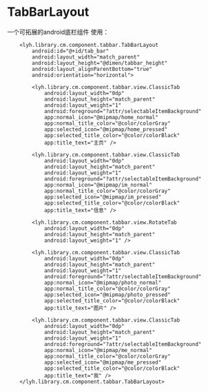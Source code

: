 # TabBarLayout
一个可拓展的android底栏组件
使用：
<!--底部Tab栏-->
        <lyh.library.cm.component.tabbar.TabBarLayout
            android:id="@+id/tab_bar"
            android:layout_width="match_parent"
            android:layout_height="@dimen/tabbar_height"
            android:layout_alignParentBottom="true"
            android:orientation="horizontal">

            <lyh.library.cm.component.tabbar.view.ClassicTab
                android:layout_width="0dp"
                android:layout_height="match_parent"
                android:layout_weight="1"
                android:foreground="?attr/selectableItemBackground"
                app:normal_icon="@mipmap/home_normal"
                app:normal_title_color="@color/colorGray"
                app:selected_icon="@mipmap/home_pressed"
                app:selected_title_color="@color/colorBlack"
                app:title_text="主页" />

            <lyh.library.cm.component.tabbar.view.ClassicTab
                android:layout_width="0dp"
                android:layout_height="match_parent"
                android:layout_weight="1"
                android:foreground="?attr/selectableItemBackground"
                app:normal_icon="@mipmap/im_normal"
                app:normal_title_color="@color/colorGray"
                app:selected_icon="@mipmap/im_pressed"
                app:selected_title_color="@color/colorBlack"
                app:title_text="信息" />

            <lyh.library.cm.component.tabbar.view.RotateTab
                android:layout_width="0dp"
                android:layout_height="match_parent"
                android:layout_weight="1" />

            <lyh.library.cm.component.tabbar.view.ClassicTab
                android:layout_width="0dp"
                android:layout_height="match_parent"
                android:layout_weight="1"
                android:foreground="?attr/selectableItemBackground"
                app:normal_icon="@mipmap/photo_normal"
                app:normal_title_color="@color/colorGray"
                app:selected_icon="@mipmap/photo_pressed"
                app:selected_title_color="@color/colorBlack"
                app:title_text="图片" />

            <lyh.library.cm.component.tabbar.view.ClassicTab
                android:layout_width="0dp"
                android:layout_height="match_parent"
                android:layout_weight="1"
                android:foreground="?attr/selectableItemBackground"
                app:normal_icon="@mipmap/me_normal"
                app:normal_title_color="@color/colorGray"
                app:selected_icon="@mipmap/me_pressed"
                app:selected_title_color="@color/colorBlack"
                app:title_text="我" />
        </lyh.library.cm.component.tabbar.TabBarLayout>
